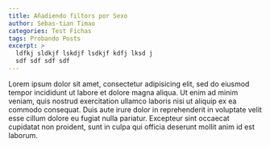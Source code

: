 ```yaml
---
title: Añadiendo filtors por Sexo
author: Sebas-tian Timao
categories: Test Fichas
tags: Probando Posts
excerpt: >
  ldfkj sldkjf lskdjf lsdkjf kdfj lksd j
  sdf sdf sdf sdf
---
```


Lorem ipsum dolor sit amet, consectetur adipisicing elit, sed do eiusmod tempor incididunt ut labore et dolore magna aliqua. Ut enim ad minim veniam, quis nostrud exercitation ullamco laboris nisi ut aliquip ex ea commodo consequat. Duis aute irure dolor in reprehenderit in voluptate velit esse cillum dolore eu fugiat nulla pariatur. Excepteur sint occaecat cupidatat non proident, sunt in culpa qui officia deserunt mollit anim id est laborum.
